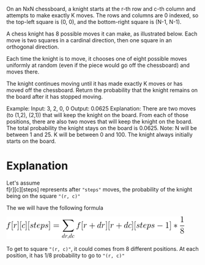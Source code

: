 On an NxN chessboard, a knight starts at the r-th row and c-th column and attempts to make exactly K moves. The rows and columns are 0 indexed, so the top-left square is (0, 0), and the bottom-right square is (N-1, N-1).

A chess knight has 8 possible moves it can make, as illustrated below. Each move is two squares in a cardinal direction, then one square in an orthogonal direction.


Each time the knight is to move, it chooses one of eight possible moves uniformly at random (even if the piece would go off the chessboard) and moves there.

The knight continues moving until it has made exactly K moves or has moved off the chessboard. Return the probability that the knight remains on the board after it has stopped moving.

Example:
Input: 3, 2, 0, 0
Output: 0.0625
Explanation: There are two moves (to (1,2), (2,1)) that will keep the knight on the board.
From each of those positions, there are also two moves that will keep the knight on the board.
The total probability the knight stays on the board is 0.0625.
Note:
N will be between 1 and 25.
K will be between 0 and 100.
The knight always initially starts on the board.


# Explanation
Let's assume  
f[r][c][steps] represents after `"steps"` moves, the probability of the knight being on the square `"(r, c)"`

The we will have the following formula

![formula](./prob.png)

To get to square `"(r, c)"`, it could comes from 8 different positions. At each position, it has 1/8 probability to go to `"(r, c)"`
